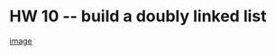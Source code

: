 # HW 10 -- build a doubly linked list
[image](https://media.geeksforgeeks.org/wp-content/cdn-uploads/gq/2014/03/DLL1.png)

